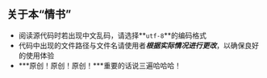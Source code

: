 ## 关于本“情书”

- 阅读源代码时若出现中文乱码，请选择**`utf-8`**的编码格式
- 代码中出现的文件路径与文件名请使用者***根据实际情况进行更改***，以确保良好的使用体验
- ***原创！原创！原创！***重要的话说三遍哈哈哈！